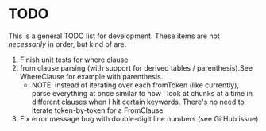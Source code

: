 ﻿# TODO
This is a general TODO list for development. These items are not *necessarily* in order, but kind of are.

1. Finish unit tests for where clause
2. from clause parsing (with support for derived tables / parenthesis).See WhereClause for example with parenthesis.
	* NOTE: instead of iterating over each fromToken (like currently), parse everything at once similar to how I look at chunks at a time in different clauses when I hit certain keywords. There's no need to iterate token-by-token for a FromClause
3. Fix error message bug with double-digit line numbers (see GitHub issue)
